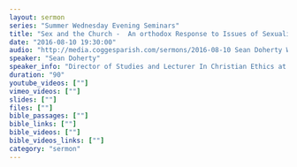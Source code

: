 ```yaml
---
layout: sermon
series: "Summer Wednesday Evening Seminars"
title: "Sex and the Church -  An orthodox Response to Issues of Sexuality."
date: "2016-08-10 19:30:00"
audio: "http://media.coggesparish.com/sermons/2016-08-10 Sean Doherty Wed eve.mp3"
speaker: "Sean Doherty"
speaker_info: "Director of Studies and Lecturer In Christian Ethics at St Mellitus College London"
duration: "90"
youtube_videos: [""]
vimeo_videos: [""]
slides: [""]
files: [""]
bible_passages: [""]
bible_links: [""]
bible_videos: [""]
bible_videos_links: [""]
category: "sermon"
---
```

